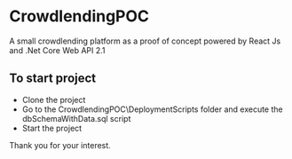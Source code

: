 # CrowdlendingPOC
A small crowdlending platform as a proof of concept powered by React Js and .Net Core Web API 2.1

## To start project
* Clone the project
* Go to the CrowdlendingPOC\DeploymentScripts folder and execute the dbSchemaWithData.sql script
* Start the project

Thank you for your interest.
